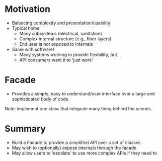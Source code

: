 # Motivation

- Balancing complexity and presentation/usability
- Typical home
  - Many subsystems (electrical, sanitation)
  - Complex internal structure (e.g., floor layers)
  - End user is not exposed to internals
- Same with software!
  - Many systems working to provide flexibility, but...
  - API consumers want it to 'just work'

# Facade

- Provides a simple, easy to understand/user interface over a large and sophisticated body of code.

Note: implement one class that integrate many thing behind the scenes.

# Summary

- Build a Facade to provide a simplified API over a set of classes
- May wish to (optionally) expose internals through the facade
- May allow users to 'escalate' to use more complex APIs if they need to
